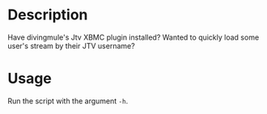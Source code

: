 Description
=====================
Have divingmule's Jtv XBMC plugin installed? Wanted to quickly load some user's stream by their JTV username? 

Usage
====================
Run the script with the argument `-h`.
